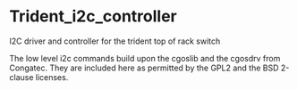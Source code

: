 # Trident_i2c_controller
I2C driver and controller for the trident top of rack switch



The low level i2c commands build upon the cgoslib and the cgosdrv from Congatec.
They are included here as permitted by the GPL2 and the BSD 2-clause licenses.
